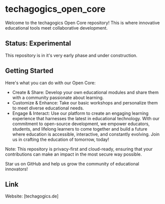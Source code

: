# techagogics_open_core

Welcome to the techagogics Open Core repository! This is where innovative educational tools meet collaborative development. 

## Status: Experimental

This repository is in it's very early phase and under construction.

## Getting Started

Here's what you can do with our Open Core:

- Create & Share: Develop your own educational modules and share them with a community passionate about learning.
- Customize & Enhance: Take our basic workshops and personalize them to meet diverse educational needs.
- Engage & Interact: Use our platform to create an engaging learning experience that harnesses the latest in educational technology.
With our commitment to open-source development, we empower educators, students, and lifelong learners to come together and build a future where education is accessible, interactive, and constantly evolving. Join us in crafting the education of tomorrow, today!

Note: This repository is privacy-first and cloud-ready, ensuring that your contributions can make an impact in the most secure way possible.

Star us on GitHub and help us grow the community of educational innovators!

## Link

Website: [techagogics.de]

